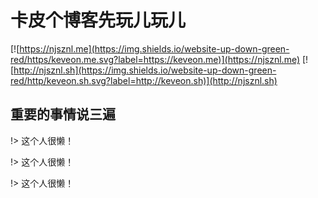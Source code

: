 # 卡皮个博客先玩儿玩儿


[![https://njsznl.me](https://img.shields.io/website-up-down-green-red/https/keveon.me.svg?label=https://keveon.me)](https://njsznl.me)
[![http://njsznl.sh](https://img.shields.io/website-up-down-green-red/http/keveon.sh.svg?label=http://keveon.sh)](http://njsznl.sh)

## 重要的事情说三遍

!> 这个人很懒！

!> 这个人很懒！

!> 这个人很懒！
